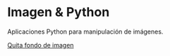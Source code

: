 # Imagen & Python

Aplicaciones Python para manipulación de imágenes.

[Quita fondo de imagen](01/)



